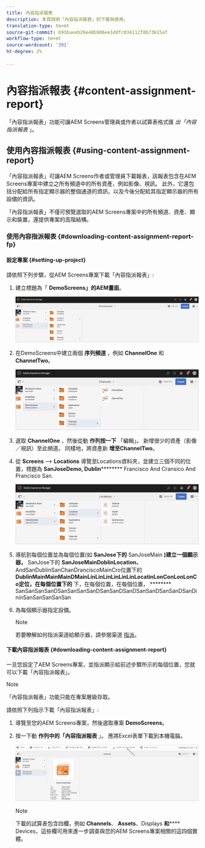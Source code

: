 ```yaml
---
title: 內容指派報表
description: 本頁說明「內容指派報表」的下載與使用。
translation-type: tm+mt
source-git-commit: b93baeeb26e48b906ee1ddfc034112f8b73615af
workflow-type: tm+mt
source-wordcount: '391'
ht-degree: 2%

---
```



# 內容指派報表 {#content-assignment-report}

「內容指派報表」功能可讓AEM Screens管理員或作者以試算表格式匯 *出「內容指派報表* 」。

## 使用內容指派報表 {#using-content-assignment-report}

「內容指派報表」可讓AEM Screens作者或管理員下載報表，該報表包含在AEM Screens專案中建立之所有頻道中的所有資產，例如影像、視訊。 此外，它還包括分配給所有指定顯示器的整個通道的資訊，以及今後分配給其指定顯示器的所有設備的資訊。

「內容指派報表」不僅可預覽選取的AEM Screens專案中的所有頻道、資產、顯示和裝置，還提供專案的高階結構。

### 使用內容指派報表 {#downloading-content-assignment-report-fp}

#### 設定專案 {#setting-up-project}

請依照下列步驟，從AEM Screens專案下載「內容指派報表」:

1. 建立標題為「 **DemoScreens」的AEM畫面**。

   ![影像](/help/user-guide/assets/content-assignment-report/car-1.png)

1. 在DemoScreens中建立兩個 **序列頻道** ，例如 **ChannelOne** 和 **ChannelTwo**。

   ![影像](/help/user-guide/assets/content-assignment-report/car-2.png)

1. 選取 **ChannelOne** ，然後從動 **作列按一下** 「編輯」。 新增很少的資產（影像／視訊）至此頻道。 同樣地，將資產新 **增至ChannelTwo**。

1. 從 **Screens** —> **Locations** 導覽至Locations資料夾，並建立三個不同的位置，標題為 **SanJoseDemo, Dublin********** Francisco And Cransico And Prancisco San.

   ![影像](/help/user-guide/assets/content-assignment-report/car-3.png)

1. 導航到每個位置並為每個位置(如 **SanJose下的** SanJoseMain **)建立一個顯示器，** SanJose下的 **SanJoseMainDoblinLocation、** AndSanDublinSanChanDranciscoMainCro位置下的 **DublinMainMainMainDMainLinLinLinLinLinLinLocatinLonConLonLonCo定位，在每個位置下的** 下，在每個位置，在每個位置， ******** SanSanSanSanDSanSanSanSanDSanSanDSanDSanSanDSanSanDSanDininSanSanSanSanSan

1. 為每個顯示器指定設備。

   >[!NOTE]
   >若要瞭解如何指派渠道給顯示器，請參閱渠道 [指派](/help/user-guide/channel-assignment.md)。

#### 下載內容指派報表 {#downloading-content-assignment-report}

一旦您設定了AEM Screens專案，並指派顯示給前述步驟所示的每個位置，您就可以下載「內容指派報表」。

>[!NOTE]
>「內容指派報表」功能只能在專案層級存取。

請依照下列指示下載「內容指派報表」:

1. 導覽至您的AEM Screens專案，然後選取專案 **DemoScreens**。

1. 按一下動 **作列中的「內容指派報表** 」。 應將Excel表單下載到本機電腦。

   ![影像](/help/user-guide/assets/content-assignment-report/can-download.png)

   >[!NOTE]
   >下載的試算表包含四欄，例如 **Channels**、 **Assets**、Displays **和****** Devices，這些欄可用來進一步調查與您的AEM Screens專案相關的這四個實體。






